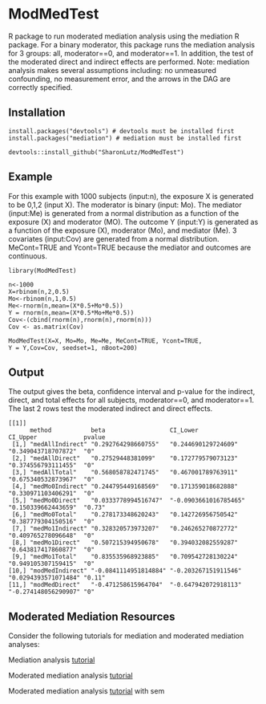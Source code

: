 # ModMedTest
R package to run moderated mediation analysis using the mediation R package. For a binary moderator, this package runs the mediation analysis for 3 groups: all, moderator==0, and moderator==1. In addition, the test of the moderated direct and indirect effects are performed. Note: mediation analysis makes several assumptions including: no unmeasured confounding, no measurement error, and the arrows in the DAG are correctly specified.

## Installation
```
install.packages("devtools") # devtools must be installed first
install.packages("mediation") # mediation must be installed first

devtools::install_github("SharonLutz/ModMedTest")
```

## Example
For this example with 1000 subjects (input:n), the exposure X is generated to be 0,1,2 (input X). The moderator is binary (input: Mo). The mediator (input:Me) is generated from a normal distribution as a function of the exposure (X) and moderator (MO). The outcome Y (input:Y) is  generated as a function of the exposure (X), moderator (Mo), and mediator (Me). 3 covariates (input:Cov) are generated from a normal distribution. MeCont=TRUE and Ycont=TRUE because the mediator and outcomes are continuous.

```
library(ModMedTest)

n<-1000
X=rbinom(n,2,0.5)
Mo<-rbinom(n,1,0.5)
Me<-rnorm(n,mean=(X*0.5+Mo*0.5))
Y = rnorm(n,mean=(X*0.5*Mo+Me*0.5))
Cov<-(cbind(rnorm(n),rnorm(n),rnorm(n)))
Cov <- as.matrix(Cov)

ModMedTest(X=X, Mo=Mo, Me=Me, MeCont=TRUE, Ycont=TRUE, 
Y = Y,Cov=Cov, seedset=1, nBoot=200)
```

## Output
The output gives the beta, confidence interval and p-value for the indirect, direct, and total effects for all subjects, moderator==0, and moderator==1. The last 2 rows test the moderated indirect and direct effects.
```
[[1]]
      method           beta                  CI_Lower              CI_Upper             pvalue
 [1,] "medAllIndirect" "0.292764298660755"   "0.244690129724609"   "0.349043718707872"  "0"   
 [2,] "medAllDirect"   "0.27529448381099"    "0.172779579073123"   "0.374556793111455"  "0"   
 [3,] "medAllTotal"    "0.568058782471745"   "0.467001789763911"   "0.675340532873967"  "0"   
 [4,] "medMo0Indirect" "0.244795449168569"   "0.171359018682888"   "0.330971103406291"  "0"   
 [5,] "medMo0Direct"   "0.0333778994516747"  "-0.0903661016785465" "0.150339662443659"  "0.73"
 [6,] "medMo0Total"    "0.278173348620243"   "0.142726956750542"   "0.387779304150516"  "0"   
 [7,] "medMo1Indirect" "0.328320573973207"   "0.246265270872772"   "0.409765278096648"  "0"   
 [8,] "medMo1Direct"   "0.507215394950678"   "0.394032082559287"   "0.643817417860877"  "0"   
 [9,] "medMo1Total"    "0.835535968923885"   "0.709542728130224"   "0.949105307159415"  "0"   
[10,] "modMedIndirect" "-0.0841114951814884" "-0.203267151911546"  "0.0294393571071484" "0.11"
[11,] "modMedDirect"   "-0.471258615964704"  "-0.647942072918113"  "-0.274148056290907" "0"   
```
## Moderated Mediation Resources
Consider the following tutorials for mediation and moderated mediation analyses:

Mediation analysis [tutorial](https://data.library.virginia.edu/introduction-to-mediation-analysis/)

Moderated mediation analysis [tutorial](https://data.library.virginia.edu/getting-started-with-moderated-mediation/)

Moderated mediation analysis [tutorial](https://ademos.people.uic.edu/Chapter15.html) with sem


